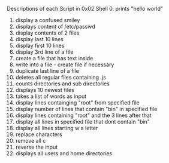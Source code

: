 Descriptions of each Script in 0x02 Shell
0. prints "hello world"
1. display a confused smiley
2. displays content of /etc/passwd
3. display contents of 2 files
4. display last 10 lines
5. display first 10 lines
6. display 3rd line of a file
7. create a file that has text inside
8. write into a file - create file if necessary
9. duplicate last line of a file
10. deletes all regular files containing .js
11. counts directories and sub directories
12. displays 10 newest files
13. takes a list of words as input
14. display lines containging "root" from specified file
15. display number of lines that contain "bin" in specified file
16. display lines containing "root" and the 3 lines after that
17. display all lines in specified file that dont contain "bin"
18. display all lines starting w a letter
19. replace characters
20. remove all c
21. reverse the input
22. displays all users and home directories
